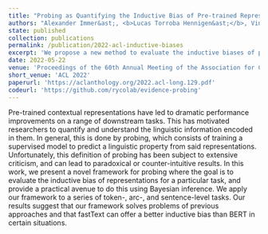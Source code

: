```yaml
---
title: "Probing as Quantifying the Inductive Bias of Pre-trained Representations"
authors: "Alexander Immer&ast;, <b>Lucas Torroba Hennigen&ast;</b>, Vincent Fortuin, Ryan Cotterell"
state: published
collection: publications
permalink: /publication/2022-acl-inductive-biases
excerpt: 'We propose a new method to evaluate the inductive biases of pre-trained NLP representations which addresses limitations of previous work in probing. Our results suggest that fastText may offer a better inductive bias than BERT in certain multilingual morphosyntactic tasks.'
date: 2022-05-22
venue: 'Proceedings of the 60th Annual Meeting of the Association for Computational Linguistics'
short_venue: 'ACL 2022'
paperurl: 'https://aclanthology.org/2022.acl-long.129.pdf'
codeurl: 'https://github.com/rycolab/evidence-probing'
---
```

Pre-trained contextual representations have led to dramatic performance improvements on a range of downstream tasks. This has motivated researchers to quantify and understand the linguistic information encoded in them. In general, this is done by probing, which consists of training a supervised model to predict a linguistic property from said representations. Unfortunately, this definition of probing has been subject to extensive criticism, and can lead to paradoxical or counter-intuitive results. In this work, we present a novel framework for probing where the goal is to evaluate the inductive bias of representations for a particular task, and provide a practical avenue to do this using Bayesian inference. We apply our framework to a series of token-, arc-, and sentence-level tasks. Our results suggest that our framework solves problems of previous approaches and that fastText can offer a better inductive bias than BERT in certain situations.
